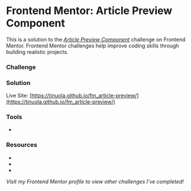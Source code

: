 # Frontend Mentor: Article Preview Component
This is a solution to the _[Article Preview Component](https://www.frontendmentor.io/challenges/article-preview-component-dYBN_pYFT/)_ challenge on Frontend Mentor. Frontend Mentor challenges help improve coding skills through building realistic projects.


### Challenge


### Solution
Live Site: [https://tinuola.github.io/fm_article-preview/](https://tinuola.github.io/fm_article-preview/)


### Tools
-

### Resources
- []()
- []()
- []()

_Visit my Frontend Mentor profile to view other challenges I've completed!_